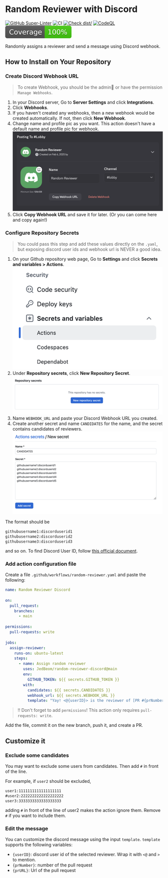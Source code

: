 # Random Reviewer with Discord

[![GitHub Super-Linter](https://github.com/JedBeom/random-reviewer-discord/actions/workflows/linter.yml/badge.svg)](https://github.com/super-linter/super-linter)
![CI](https://github.com/JedBeom/random-reviewer-discord/actions/workflows/ci.yml/badge.svg)
[![Check dist/](https://github.com/JedBeom/random-reviewer-discord/actions/workflows/check-dist.yml/badge.svg)](https://github.com/actions/typescript-action/actions/workflows/check-dist.yml)
[![CodeQL](https://github.com/JedBeom/random-reviewer-discord/actions/workflows/codeql-analysis.yml/badge.svg)](https://github.com/actions/typescript-action/actions/workflows/codeql-analysis.yml)
[![Coverage](./badges/coverage.svg)](./badges/coverage.svg)

Randomly assigns a reviewer and send a message using Discord webhook.

## How to Install on Your Repository

### Create Discord Webhook URL

> To create Webhook, you should be the admin👑 or have the permission `Manage Webhooks`.

1. In your Discord server, Go to **Server Settings** and click **Integrations**.
1. Click **Webhooks**.
1. If you haven't created any webhooks, then a new webhook would be created automatically. If not, then click **New Webhook**.
1. Change name and profile pic as you want. This action doesn't have a default name and profile pic for webhook.
   ![discord_webhook](docs/discord-webhook.png)
1. Click **Copy Webhook URL** and save it for later. (Or you can come here and copy again!)

### Configure Repository Secrets

> You could pass this step and add these values directly on the `.yaml`, but exposing discord user ids and webhook url is NEVER a good idea.

1. On your Github repository web page, Go to **Settings** and click **Secrets and variables > Actions**.
   ![github secrets](docs/github-secrets.png)
1. Under **Repository secrets**, click **New Repository Secret**.
   ![github repository secrets](docs/github-repository-secrets.png)
1. Name `WEBHOOK_URL` and paste your Discord Webhook URL you created.
1. Create another secret and name `CANDIDATES` for the name, and the secret contains candidates of reviewers.
   ![github candidates](docs/github-secrets-candidates.png)

The format should be

```
githubusername1:discorduserid1
githubusername2:discorduserid2
githubusername3:discorduserid3
```

and so on. To find Discord User ID, follow [this official document](https://support.discord.com/hc/en-us/articles/206346498-Where-can-I-find-my-User-Server-Message-ID).

### Add action configuration file

Create a file `.github/workflows/random-reviewer.yaml` and paste the following:

```yaml
name: Random Reviewer Discord

on:
  pull_request:
    branches:
      - main

permissions:
  pull-requests: write

jobs:
  assign-reviewer:
    runs-on: ubuntu-latest
    steps:
      - name: Assign random reviewer
        uses: JedBeom/random-reviewer-discord@main
        env:
          GITHUB_TOKEN: ${{ secrets.GITHUB_TOKEN }}
        with:
          candidates: ${{ secrets.CANDIDATES }}
          webhook_url: ${{ secrets.WEBHOOK_URL }}
          template: "Yay! <@{userID}> is the reviewer of [PR #{prNumber}]({prURL})!"
```

> ‼️ Don't forget to add `permissions`! This action only requires `pull-requests: write`.

Add the file, commit it on the new branch, push it, and create a PR.

## Customize it

### Exclude some candidates

You may want to exclude some users from candidates. Then add `#` in front of the line.

For example, if `user2` should be excluded,

```
user1:1111111111111111111
#user2:2222222222222222222
user3:3333333333333333333
```

adding `#` in front of the line of user2 makes the action ignore them. Remove `#` if you want to include them.

### Edit the message

You can customize the discord message using the input `template`. `template` supports the following variables:

- `{userID}`: discord user id of the selected reviewer. Wrap it with `<@` and `>` to mention.
- `{prNumber}`: number of the pull request
- `{prURL}`: Url of the pull request
